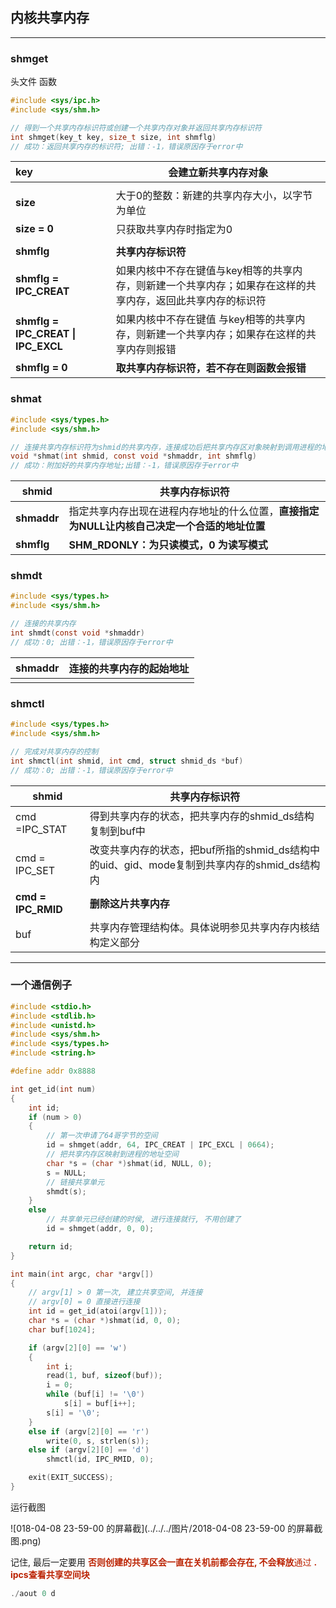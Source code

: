 ## 内核共享内存

---

### shmget

头文件 函数

```c
#include <sys/ipc.h>
#include <sys/shm.h>

// 得到一个共享内存标识符或创建一个共享内存对象并返回共享内存标识符
int shmget(key_t key, size_t size, int shmflg)
// 成功：返回共享内存的标识符; 出错：-1，错误原因存于error中
```

| **key**                            | 会建立新共享内存对象                                         |
| :--------------------------------- | ------------------------------------------------------------ |
|                                    |                                                              |
| **size**                           | 大于0的整数：新建的共享内存大小，以字节为单位                |
| **size = 0**                       | 只获取共享内存时指定为0                                      |
|                                    |                                                              |
| **shmflg**                         | **共享内存标识符**                                           |
| **shmflg = IPC_CREAT**             | 如果内核中不存在键值与key相等的共享内存，则新建一个共享内存；如果存在这样的共享内存，返回此共享内存的标识符 |
| **shmflg = IPC_CREAT \| IPC_EXCL** | 如果内核中不存在键值 与key相等的共享内存，则新建一个共享内存；如果存在这样的共享内存则报错 |
| **shmflg = 0**                     | **取共享内存标识符，若不存在则函数会报错**                   |



### shmat

```c
#include <sys/types.h>
#include <sys/shm.h>

// 连接共享内存标识符为shmid的共享内存，连接成功后把共享内存区对象映射到调用进程的地址空间，随后可像本地空间一样访问
void *shmat(int shmid, const void *shmaddr, int shmflg)
// 成功：附加好的共享内存地址;出错：-1，错误原因存于error中
```



| shmid       | **共享内存标识符**                                           |
| ----------- | ------------------------------------------------------------ |
| **shmaddr** | 指定共享内存出现在进程内存地址的什么位置，**直接指定为NULL让内核自己决定一个合适的地址位置** |
| **shmflg**  | **SHM_RDONLY：为只读模式，0 为读写模式**                     |

### shmdt

```c
#include <sys/types.h>
#include <sys/shm.h>

// 连接的共享内存
int shmdt(const void *shmaddr)
// 成功：0; 出错：-1，错误原因存于error中
```

| shmaddr | 连接的共享内存的起始地址 |
| ------- | ------------------------ |
|         |                          |

### shmctl

```c
#include <sys/types.h>
#include <sys/shm.h>

// 完成对共享内存的控制
int shmctl(int shmid, int cmd, struct shmid_ds *buf)
// 成功：0; 出错：-1，错误原因存于error中
```

| shmid              | 共享内存标识符                                               |
| ------------------ | ------------------------------------------------------------ |
| cmd =IPC_STAT      | 得到共享内存的状态，把共享内存的shmid_ds结构复制到buf中      |
| cmd = IPC_SET      | 改变共享内存的状态，把buf所指的shmid_ds结构中的uid、gid、mode复制到共享内存的shmid_ds结构内 |
| **cmd = IPC_RMID** | **删除这片共享内存**                                         |
| buf                | 共享内存管理结构体。具体说明参见共享内存内核结构定义部分     |

---

### 一个通信例子

```c
#include <stdio.h>
#include <stdlib.h>
#include <unistd.h>
#include <sys/shm.h>
#include <sys/types.h>
#include <string.h>

#define addr 0x8888

int get_id(int num)
{
    int id;
    if (num > 0)
    {
        // 第一次申请了64哥字节的空间
        id = shmget(addr, 64, IPC_CREAT | IPC_EXCL | 0664);
        // 把共享内存区映射到进程的地址空间
        char *s = (char *)shmat(id, NULL, 0);
        s = NULL;
        // 链接共享单元
        shmdt(s);
    }
    else
        // 共享单元已经创建的时侯, 进行连接就行, 不用创建了
        id = shmget(addr, 0, 0);

    return id;
}

int main(int argc, char *argv[])
{
    // argv[1] > 0 第一次, 建立共享空间, 并连接
    // argv[0] = 0 直接进行连接
    int id = get_id(atoi(argv[1]));
    char *s = (char *)shmat(id, 0, 0);
    char buf[1024];

    if (argv[2][0] == 'w')
    {
        int i;
        read(1, buf, sizeof(buf));
        i = 0;
        while (buf[i] != '\0')
            s[i] = buf[i++];
        s[i] = '\0';
    }
    else if (argv[2][0] == 'r')
        write(0, s, strlen(s));
    else if (argv[2][0] == 'd')
        shmctl(id, IPC_RMID, 0);

    exit(EXIT_SUCCESS);
}
```

运行截图

![018-04-08 23-59-00 的屏幕截](../../../图片/2018-04-08 23-59-00 的屏幕截图.png)

记住, 最后一定要用 <font color=#b20>**否则创建的共享区会一直在关机前都会存在, 不会释放**通过 **. ipcs查看共享空间块**</font>

```c
./aout 0 d
```




